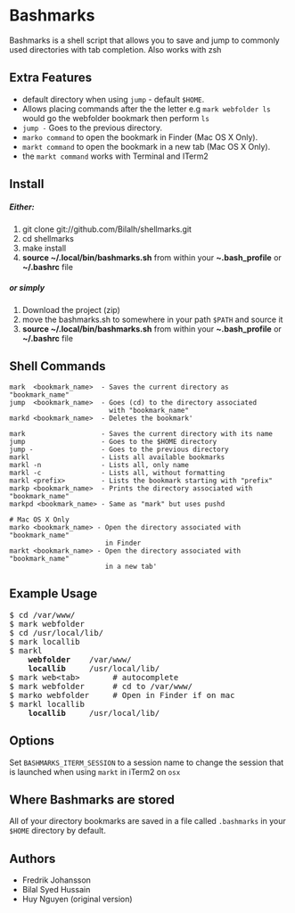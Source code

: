 Bashmarks
=====

Bashmarks is a shell script that allows you to save and jump to commonly used directories with tab completion. Also works with zsh

Extra Features
--------------

* default directory when using `jump` - default `$HOME`.
* Allows placing commands after the the letter e.g `mark webfolder ls` would go the webfolder bookmark then perform `ls`
* `jump -` Goes to the previous directory.
* `marko command` to open the bookmark in Finder (Mac OS X Only).
* `markt command` to open the bookmark in a new tab (Mac OS X Only).
* the `markt command` works with Terminal and ITerm2

Install
-------

##### Either:  
1. git clone git://github.com/Bilalh/shellmarks.git
2. cd shellmarks
2. make install
3. **source ~/.local/bin/bashmarks.sh** from within your **~.bash\_profile** or **~/.bashrc** file

##### or simply
1. Download the project (zip)
2. move the bashmarks.sh to somewhere in your path `$PATH` and source it
3. **source ~/.local/bin/bashmarks.sh** from within your **~.bash\_profile** or **~/.bashrc** file

Shell Commands
--------------

	mark  <bookmark_name>  - Saves the current directory as "bookmark_name"
	jump  <bookmark_name>  - Goes (cd) to the directory associated
                             with "bookmark_name"
	markd <bookmark_name>  - Deletes the bookmark'

	mark                   - Saves the current directory with its name
	jump                   - Goes to the $HOME directory
	jump -                 - Goes to the previous directory
	markl                  - Lists all available bookmarks
	markl -n               - Lists all, only name
	markl -c               - Lists all, without formatting
	markl <prefix>         - Lists the bookmark starting with "prefix"
	markp <bookmark_name>  - Prints the directory associated with "bookmark_name"
	markpd <bookmark_name> - Same as "mark" but uses pushd
	
	# Mac OS X Only
	marko <bookmark_name> - Open the directory associated with "bookmark_name"
                            in Finder
	markt <bookmark_name> - Open the directory associated with "bookmark_name"
	                        in a new tab'


Example Usage
-------------
<pre>
$ cd /var/www/
$ mark webfolder
$ cd /usr/local/lib/
$ mark locallib
$ markl
	<b>webfolder</b>	/var/www/
	<b>locallib</b>		/usr/local/lib/
$ mark web&lt;tab&gt;       # autocomplete
$ mark webfolder	  # cd to /var/www/
$ marko webfolder	  # Open in Finder if on mac
$ markl locallib
	<b>locallib</b>		/usr/local/lib/
</pre>
		
Options
-------

Set `BASHMARKS_ITERM_SESSION` to a session name to change the session that is launched when using `markt` in iTerm2 on `osx` 

        
Where Bashmarks are stored
--------------------------
    
All of your directory bookmarks are saved in a file called `.bashmarks` in your `$HOME` directory by default.

Authors
-------
* Fredrik Johansson
* Bilal Syed Hussain
* Huy Nguyen (original version)

